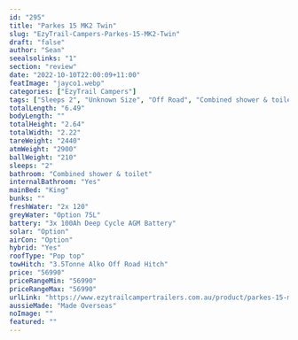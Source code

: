 ```yaml
---
id: "295"
title: "Parkes 15 MK2 Twin"
slug: "EzyTrail-Campers-Parkes-15-MK2-Twin"
draft: "false"
author: "Sean"
seealsolinks: "1"
section: "review"
date: "2022-10-10T22:00:09+11:00"
featImage: "jayco1.webp"
categories: ["EzyTrail Campers"]
tags: ["Sleeps 2", "Unknown Size", "Off Road", "Combined shower & toilet", "Pop top", "50 - 60k"]
totalLength: "6.49"
bodyLength: ""
totalHeight: "2.64"
totalWidth: "2.22"
tareWeight: "2440"
atmWeight: "2900"
ballWeight: "210"
sleeps: "2"
bathroom: "Combined shower & toilet"
internalBathroom: "Yes"
mainBed: "King"
bunks: ""
freshWater: "2x 120"
greyWater: "Option 75L"
battery: "3x 100Ah Deep Cycle AGM Battery"
solar: "Option"
airCon: "Option"
hybrid: "Yes"
roofType: "Pop top"
towHitch: "3.5Tonne Alko Off Road Hitch"
price: "56990"
priceRangeMin: "56990"
priceRangeMax: "56990"
urlLink: "https://www.ezytrailcampertrailers.com.au/product/parkes-15-mk2-twin/"
aussieMade: "Made Overseas"
noImage: ""
featured: ""
---
```

